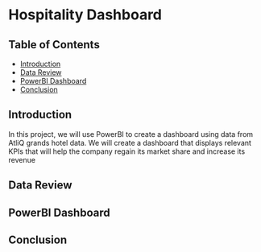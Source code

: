 # Hospitality Dashboard

## Table of Contents
* [Introduction](#introduction)
* [Data Review](#data-review)
* [PowerBI Dashboard](#powerbi=dashboard)
* [Conclusion](#conclusion)

## Introduction

In this project, we will use PowerBI to create a dashboard using data from AtliQ grands hotel data. We will create a dashboard that displays relevant KPIs that will help the company regain its market share and increase its revenue

## Data Review

## PowerBI Dashboard

## Conclusion
